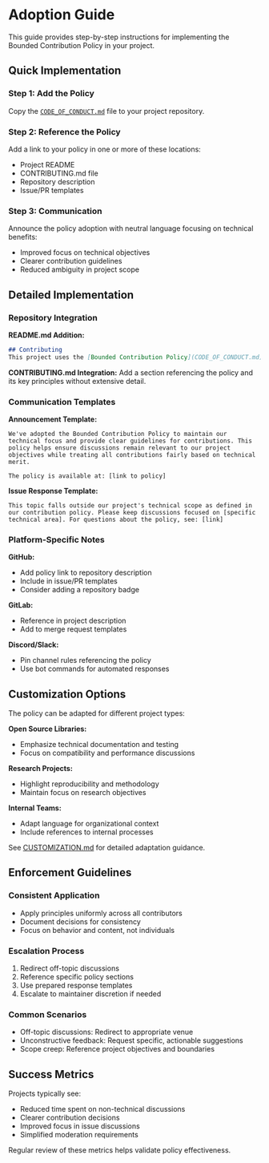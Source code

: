 # Adoption Guide

This guide provides step-by-step instructions for implementing the Bounded Contribution Policy in your project.

## Quick Implementation

### Step 1: Add the Policy

Copy the [`CODE_OF_CONDUCT.md`](../CODE_OF_CONDUCT.md) file to your project repository.

### Step 2: Reference the Policy

Add a link to your policy in one or more of these locations:

- Project README
- CONTRIBUTING.md file
- Repository description
- Issue/PR templates

### Step 3: Communication

Announce the policy adoption with neutral language focusing on technical benefits:

- Improved focus on technical objectives
- Clearer contribution guidelines
- Reduced ambiguity in project scope

## Detailed Implementation

### Repository Integration

**README.md Addition:**

```markdown
## Contributing
This project uses the [Bounded Contribution Policy](CODE_OF_CONDUCT.md) to maintain technical focus and clear contribution guidelines.
```

**CONTRIBUTING.md Integration:**
Add a section referencing the policy and its key principles without extensive detail.

### Communication Templates

**Announcement Template:**

```
We've adopted the Bounded Contribution Policy to maintain our technical focus and provide clear guidelines for contributions. This policy helps ensure discussions remain relevant to our project objectives while treating all contributions fairly based on technical merit.

The policy is available at: [link to policy]
```

**Issue Response Template:**

```
This topic falls outside our project's technical scope as defined in our contribution policy. Please keep discussions focused on [specific technical area]. For questions about the policy, see: [link]
```

### Platform-Specific Notes

**GitHub:**

- Add policy link to repository description
- Include in issue/PR templates
- Consider adding a repository badge

**GitLab:**

- Reference in project description
- Add to merge request templates

**Discord/Slack:**

- Pin channel rules referencing the policy
- Use bot commands for automated responses

## Customization Options

The policy can be adapted for different project types:

**Open Source Libraries:**

- Emphasize technical documentation and testing
- Focus on compatibility and performance discussions

**Research Projects:**

- Highlight reproducibility and methodology
- Maintain focus on research objectives

**Internal Teams:**

- Adapt language for organizational context
- Include references to internal processes

See [CUSTOMIZATION.md](CUSTOMIZATION.md) for detailed adaptation guidance.

## Enforcement Guidelines

### Consistent Application

- Apply principles uniformly across all contributors
- Document decisions for consistency
- Focus on behavior and content, not individuals

### Escalation Process

1. Redirect off-topic discussions
2. Reference specific policy sections
3. Use prepared response templates
4. Escalate to maintainer discretion if needed

### Common Scenarios

- Off-topic discussions: Redirect to appropriate venue
- Unconstructive feedback: Request specific, actionable suggestions
- Scope creep: Reference project objectives and boundaries

## Success Metrics

Projects typically see:

- Reduced time spent on non-technical discussions
- Clearer contribution decisions
- Improved focus in issue discussions
- Simplified moderation requirements

Regular review of these metrics helps validate policy effectiveness.
